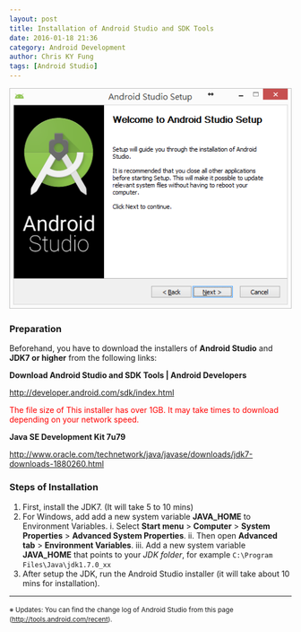 ```yaml
---
layout: post
title: Installation of Android Studio and SDK Tools
date: 2016-01-18 21:36
category: Android Development
author: Chris KY Fung
tags: [Android Studio]
---
```


![Andriod Studio Setup dialog](/images/posts/android/Android_Studio_setup.png)

<!--more-->

### Preparation
Beforehand, you have to download the installers of **Android Studio** and **JDK7 or higher** from the following links:

**Download Android Studio and SDK Tools | Android Developers**

http://developer.android.com/sdk/index.html

<span style="color:red;">The file size of This installer has over 1GB. It may take times to download depending on your network speed.</span>

**Java SE Development Kit 7u79**

http://www.oracle.com/technetwork/java/javase/downloads/jdk7-downloads-1880260.html

### Steps of Installation
1. First, install the JDK7. (It will take 5 to 10 mins)
2. For Windows, add add a new system variable **JAVA_HOME** to Environment Variables.
    i. Select **Start menu** > **Computer** > **System Properties** > **Advanced System Properties**.
	ii. Then open **Advanced tab** > **Environment Variables**.
	iii. Add a new system variable **JAVA_HOME** that points to your _JDK folder_, for example `C:\Program Files\Java\jdk1.7.0_xx`
3. After setup the JDK, run the Android Studio installer (it will take about 10 mins for installation).

* * *
<small>※ Updates: You can find the change log of Android Studio from this page (http://tools.android.com/recent).</small>